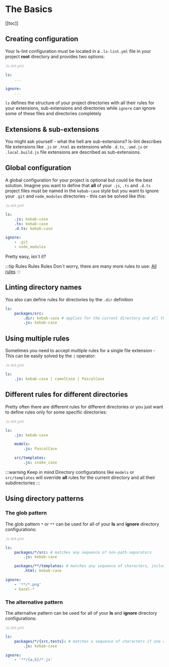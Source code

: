 # The Basics

[[toc]]

## Creating configuration

Your ls-lint configuration must be located in a `.ls-lint.yml` file in your project **root** directory and provides two options:

<div style="color:#A2A2A2; font-size:12px;">
    .ls-lint.yml
</div>

```yaml
ls: 
    ... 

ignore: 
    ...
```

`ls` defines the structure of your project directories with all their rules for your extensions, sub-extensions and directories while `ignore` can ignore some of these files and directories completely

## Extensions & sub-extensions

You might ask yourself - what the hell are sub-extensions? ls-lint describes file extensions like `.js` or `.html` as extensions while `.d.ts`, `.umd.js` or `.local.build.js` file extensions are described as sub-extensions.

## Global configuration

A global configuration for your project is optional but could be the best solution. Imagine you want to define that **all** of your `.js`, `.ts` and `.d.ts` project files must be named in the `kebab-case` style but you want to ignore your `.git` and `node_modules` directories - this can be solved like this:

<div style="color:#A2A2A2; font-size:12px;">
    .ls-lint.yml
</div>

```yaml
ls:
    .js: kebab-case
    .ts: kebab-case
    .d.ts: kebab-case

ignore: 
    - .git 
    - node_modules
```

Pretty easy, isn`t it? 

:::tip Rules Rules Rules
Don`t worry, there are many more rules to use: [All rules](/2.1/configuration/the-rules.md)
:::

## Linting directory names

You also can define rules for directories by the `.dir` definition

```yaml
ls:
    packages/src:
        .dir: kebab-case # applies for the current directory and all their subdirectories
        .js: kebab-case
```

## Using multiple rules

Sometimes you need to accept multiple rules for a single file extension - This can be easily solved by the `|` operator:

<div style="color:#A2A2A2; font-size:12px;">
    .ls-lint.yml
</div>

```yaml
ls:
    .js: kebab-case | camelCase | PascalCase
```

## Different rules for different directories

Pretty often there are different rules for different directories or you just want to define rules only for some specific directories:

<div style="color:#A2A2A2; font-size:12px;">
    .ls-lint.yml
</div>

```yaml
ls:
    .js: kebab-case

    models:
        .js: PascalCase

    src/templates:
        .js: snake_case
```

:::warning Keep in mind
Directory configurations like `models` or `src/templates` will override **all** rules for the current directory and all their subdirectories
:::

## Using directory patterns

### The glob pattern

The glob pattern `*` or `**` can be used for all of your **ls** and **ignore** directory configurations:

<div style="color:#A2A2A2; font-size:12px;">
    .ls-lint.yml
</div>

```yaml
ls:
    packages/*/src: # matches any sequence of non-path-separators
        .js: kebab-case

    packages/**/templates: # matches any sequence of characters, including path separators
        .html: kebab-case

ignore:
    - '**/*.png'
    - bazel-*
```

### The alternative pattern

The alternative pattern can be used for all of your **ls** and **ignore** directory configurations:

<div style="color:#A2A2A2; font-size:12px;">
    .ls-lint.yml
</div>

```yaml
ls:
    packages/*/{src,tests}: # matches a sequence of characters if one of the comma-separated alternatives matches
        .js: kebab-case

ignore:
    - '**/{a,b}/*.js'
```
